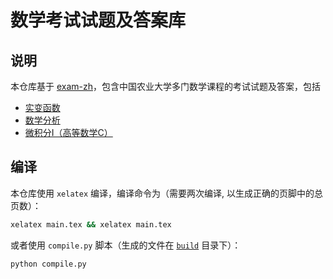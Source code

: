 # 数学考试试题及答案库

## 说明

本仓库基于 [exam-zh](https://ctan.org/pkg/exam-zh)，包含中国农业大学多门数学课程的考试试题及答案，包括

- [实变函数](content/实变函数/)
- [数学分析](content/数学分析/)
- [微积分I（高等数学C）](content/微积分/)

## 编译

本仓库使用 `xelatex` 编译，编译命令为（需要两次编译, 以生成正确的页脚中的总页数）：

```bash
xelatex main.tex && xelatex main.tex
```

或者使用 `compile.py` 脚本（生成的文件在 [`build`](build) 目录下）：

```bash
python compile.py
```
